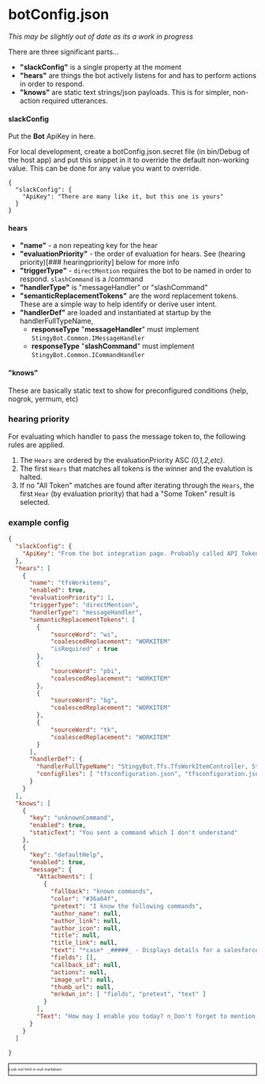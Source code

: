 # botConfig.json
_This may be slightly out of date as its a work in progress_

There are three significant parts... 

- **"slackConfig"** is a single property at the moment
- **"hears"** are things the bot actively listens for and has to perform actions in order to respond.
- **"knows"** are static text strings/json payloads. This is for simpler, non-action required utterances.

#### slackConfig
Put the **Bot** ApiKey in here. 

For local development, create a botConfig.json.secret file (in bin/Debug of the host app)
and put this snippet in it to override the default non-working value. This can be done for any value 
you want to override.

```
{
  "slackConfig": {
    "ApiKey": "There are many like it, but this one is yours"
  }
}
```


#### hears


- **"name"** - a non repeating key for the hear
- **"evaluationPriority"** - the order of evaluation for hears. See (hearing priority)[### hearingpriority] below for more info
- **"triggerType"** - `directMention` requires the bot to be named in order to respond.  `slashCommand` is a /command
- **"handlerType"** is "messageHandler" or "slashCommand"
- **"semanticReplacementTokens"** are the word replacement tokens. These are a simple way to help identify or 
derive user intent.  
- **"handlerDef"** are loaded and instantiated at startup by the handlerFullTypeName, 
  - **responseType** "**messageHandler**" must implement `StingyBot.Common.IMessageHandler`
  - **responseType** "**slashCommand**" must implement `StingyBot.Common.ICommandHandler`


#### "knows"
These are basically static text to show for preconfigured conditions (help, nogrok, yermum, etc)

 
### hearing priority
For evaluating which handler to pass the message token to, the following rules are applied. 

1) The `Hears` are ordered by the evaluationPriority ASC _(0,1,2,etc)_. 
2) The first `Hears` that matches all tokens is the winner and the evalution is halted.
3) If no "All Token" matches are found after iterating through the `Hears`, the first 
   `Hear` (by evaluation priority) that had a "Some Token" result is selected.

### example config



``` json
{
  "slackConfig": {
    "ApiKey": "From the bot integration page. Probably called API Token now"
  },
  "hears": [
    {
      "name": "tfsWorkitems",
      "enabled": true,
      "evaluationPriority": 1,
      "triggerType": "directMention",
      "handlerType": "messageHandler",
      "semanticReplacementTokens": [
        {
            "sourceWord": "wi",
            "coalescedReplacement": "WORKITEM"
            "isRequired" : true
        },
        {
            "sourceWord": "pbi",
            "coalescedReplacement": "WORKITEM"
        },
        {
            "sourceWord": "bg",
            "coalescedReplacement": "WORKITEM"
        },
        {
            "sourceWord": "tk",
            "coalescedReplacement": "WORKITEM"
        }
      ],
      "handlerDef": {
        "handlerFullTypeName": "StingyBot.Tfs.TfsWorkItemController, StingyBot.Tfs",
        "configFiles": [ "tfsconfiguration.json", "tfsconfiguration.json.secret" ]
      }
    }
  ],  
  "knows": [
    {
      "key": "unknownCommand",
      "enabled": true,
      "staticText": "You sent a command which I don't understand"
    },
    {
      "key": "defaultHelp",
      "enabled": true,
      "message": {
        "Attachments": [
          {
            "fallback": "known commands",
            "color": "#36a64f",
            "pretext": "I know the following commands",
            "author_name": null,
            "author_link": null,
            "author_icon": null,
            "title": null,
            "title_link": null,
            "text": "*case* _#####_ - Displays details for a salesforce case \n`case list` - Displays the last 5 cases n *tfs wi* _#####_ - Displays details for a TFS workitem \n*tfs wiql* \"_SELECT System.ID FROM WorkItems\" - Displays details for a TFS workitem \n",
            "fields": [],
            "callback_id": null,
            "actions": null,
            "image_url": null,
            "thumb_url": null,
            "mrkdwn_in": [ "fields", "pretext", "text" ]
          }
        ],
        "Text": "How may I enable you today? n_Don't forget to mention me before each command_ \n"
      }
    }
  ]

}


```
<div style="border: 1px solid black">
    <p style="font-size:0.5em">Look ma! html in muh markdown</p>
</div>